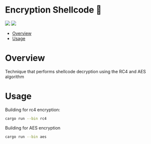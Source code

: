 # Encryption Shellcode 🦀

<p align="left">
	<a href="https://www.rust-lang.org/"><img src="https://img.shields.io/badge/made%20with-Rust-red"></a>
	<a href="#"><img src="https://img.shields.io/badge/platform-windows-blueviolet"></a>
</p>

- [Overview](#overview)
- [Usage](#usage)

# Overview

Technique that performs shellcode decryption using the RC4 and AES algorithm

# Usage 

Building for rc4 encryption:
```sh
cargo run --bin rc4
```

Building for AES encryption 
```sh
cargo run --bin aes
```